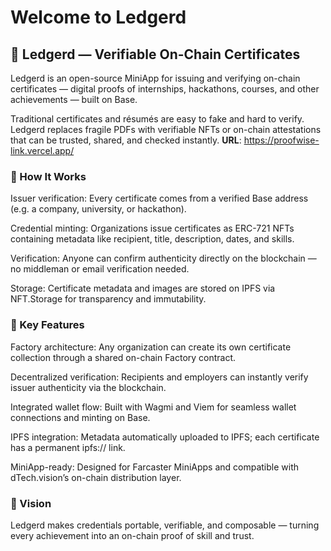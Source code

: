 # Welcome to Ledgerd

## 🧾 Ledgerd — Verifiable On-Chain Certificates

Ledgerd is an open-source MiniApp for issuing and verifying on-chain certificates — digital proofs of internships, hackathons, courses, and other achievements — built on Base.

Traditional certificates and résumés are easy to fake and hard to verify. Ledgerd replaces fragile PDFs with verifiable NFTs or on-chain attestations that can be trusted, shared, and checked instantly.
**URL**: https://proofwise-link.vercel.app/

### 🔗 How It Works

Issuer verification: Every certificate comes from a verified Base address (e.g. a company, university, or hackathon).

Credential minting: Organizations issue certificates as ERC-721 NFTs containing metadata like recipient, title, description, dates, and skills.

Verification: Anyone can confirm authenticity directly on the blockchain — no middleman or email verification needed.

Storage: Certificate metadata and images are stored on IPFS via NFT.Storage for transparency and immutability.

### 🧩 Key Features

Factory architecture: Any organization can create its own certificate collection through a shared on-chain Factory contract.

Decentralized verification: Recipients and employers can instantly verify issuer authenticity via the blockchain.

Integrated wallet flow: Built with Wagmi and Viem for seamless wallet connections and minting on Base.

IPFS integration: Metadata automatically uploaded to IPFS; each certificate has a permanent ipfs:// link.

MiniApp-ready: Designed for Farcaster MiniApps and compatible with dTech.vision’s on-chain distribution layer.

### 🚀 Vision

Ledgerd makes credentials portable, verifiable, and composable — turning every achievement into an on-chain proof of skill and trust.
